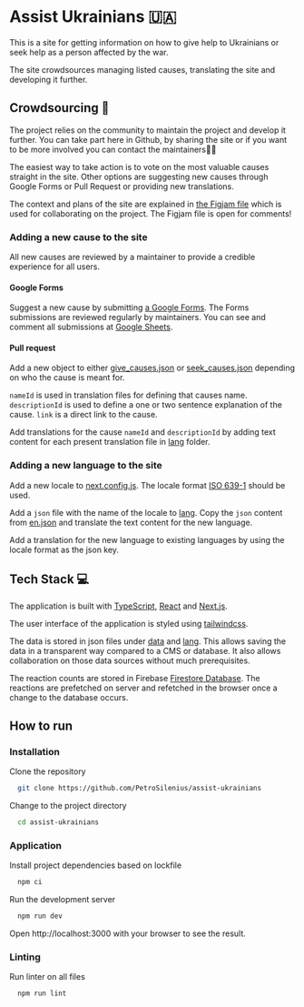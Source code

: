 # Assist Ukrainians 🇺🇦

This is a site for getting information on how to give help to Ukrainians or seek help as a person affected by the war.

The site crowdsources managing listed causes, translating the site and developing it further.

## Crowdsourcing 👥

The project relies on the community to maintain the project and develop it further. You can take part here in Github, by sharing the site or if you want to be more involved you can contact the maintainers✌🏻

The easiest way to take action is to vote on the most valuable causes straight in the site. Other options are suggesting new causes through Google Forms or Pull Request or providing new translations.

The context and plans of the site are explained in [the Figjam file](https://www.figma.com/file/iOKKfVYC4YMgrUfDyewCYN/Assist-Ukrainians) which is used for collaborating on the project. The Figjam file is open for comments!

### Adding a new cause to the site

All new causes are reviewed by a maintainer to provide a credible experience for all users.

#### Google Forms

Suggest a new cause by submitting [a Google Forms](https://forms.gle/1Uy4vwChDVUeRpSx6). The Forms submissions are reviewed regularly by maintainers. You can see and comment all submissions at [Google Sheets](https://docs.google.com/spreadsheets/d/1b-25e61JefrkBG99KtdgbnbH9fcbPlcoDtigu2R7QAs/edit?usp=sharing).

#### Pull request

Add a new object to either [give_causes.json](data/give_causes.json) or [seek_causes.json](data/seek_causes.json) depending on who the cause is meant for.

`nameId` is used in translation files for defining that causes name. `descriptionId` is used to define a one or two sentence explanation of the cause. `link` is a direct link to the cause.

Add translations for the cause `nameId` and `descriptionId` by adding text content for each present translation file in [lang](lang) folder.

### Adding a new language to the site

Add a new locale to [next.config.js](next.config.js). The locale format [ISO 639-1](https://en.wikipedia.org/wiki/List_of_ISO_639-1_codes) should be used.

Add a `json` file with the name of the locale to [lang](lang). Copy the `json` content from [en.json](lang/en.json) and translate the text content for the new language.

Add a translation for the new language to existing languages by using the locale format as the json key.

## Tech Stack 💻

The application is built with [TypeScript](https://www.typescriptlang.org/), [React](https://reactjs.org/) and [Next.js](https://nextjs.org/).

The user interface of the application is styled using [tailwindcss](https://tailwindcss.com/).

The data is stored in json files under [data](data) and [lang](lang). This allows saving the data in a transparent way compared to a CMS or database. It also allows collaboration on those data sources without much prerequisites.

The reaction counts are stored in Firebase [Firestore Database](https://cloud.google.com/firestore). The reactions are prefetched on server and refetched in the browser once a change to the database occurs.

## How to run

### Installation

Clone the repository

```bash
  git clone https://github.com/PetroSilenius/assist-ukrainians
```

Change to the project directory

```bash
  cd assist-ukrainians
```

### Application

Install project dependencies based on lockfile

```bash
  npm ci
```

Run the development server

```bash
  npm run dev
```

Open http://localhost:3000 with your browser to see the result.

### Linting

Run linter on all files

```bash
  npm run lint
```

